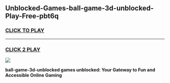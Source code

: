 
## Unblocked-Games-ball-game-3d-unblocked-Play-Free-pbt6q
<h3>
<a href="https://premium76.site?title=ball-game-3d-unblocked&ref=15A">CLICK TO PLAY</a></h3>
<hr>

<h3>
<a href="https://premium76.site?title=ball-game-3d-unblocked&ref=15A">CLICK 2 PLAY</a>
  
</h3>

<a href="https://premium76.site?title=ball-game-3d-unblocked&ref=15A"><img src="https://clearcache.store/games.png"></a>


**ball-game-3d-unblocked games unblocked: Your Gateway to Fun and Accessible Online Gaming**
